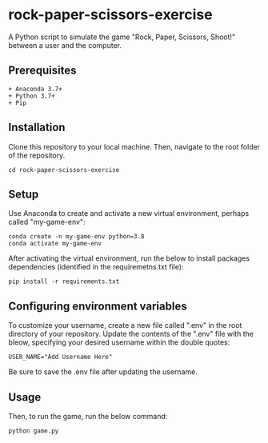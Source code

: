 # rock-paper-scissors-exercise

A Python script to simulate the game "Rock, Paper, Scissors, Shoot!" between a user and the computer.


## Prerequisites

    + Anaconda 3.7+
    + Python 3.7+
    + Pip


## Installation

Clone this repository to your local machine. Then, navigate to the root folder of the repository.

    cd rock-paper-scissors-exercise

## Setup

Use Anaconda to create and activate a new virtual environment, perhaps called "my-game-env":

    conda create -n my-game-env python=3.8 
    conda activate my-game-env

After activating the virtual environment, run the below to install packages dependencies (identified in the requiremetns.txt file):

    pip install -r requirements.txt

## Configuring environment variables

To customize your username, create a new file called ".env" in the root directory of your repository. Update the contents of the ".env" file with the bleow, specifying your desired username within the double quotes:

    USER_NAME="Add Username Here"

Be sure to save the .env file after updating the username.


## Usage

Then, to run the game, run the below command:

    python game.py